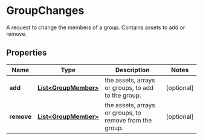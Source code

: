 

# GroupChanges

A request to change the members of a group. Contains assets to add or remove.

## Properties

Name | Type | Description | Notes
------------ | ------------- | ------------- | -------------
**add** | [**List&lt;GroupMember&gt;**](GroupMember.md) | the assets, arrays or groups, to add to the group. |  [optional]
**remove** | [**List&lt;GroupMember&gt;**](GroupMember.md) | the assets, arrays or groups, to remove from the group. |  [optional]



